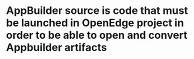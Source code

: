 # AppBuilder source is code that must be launched in OpenEdge project in order to be able to open and convert Appbuilder artifacts  